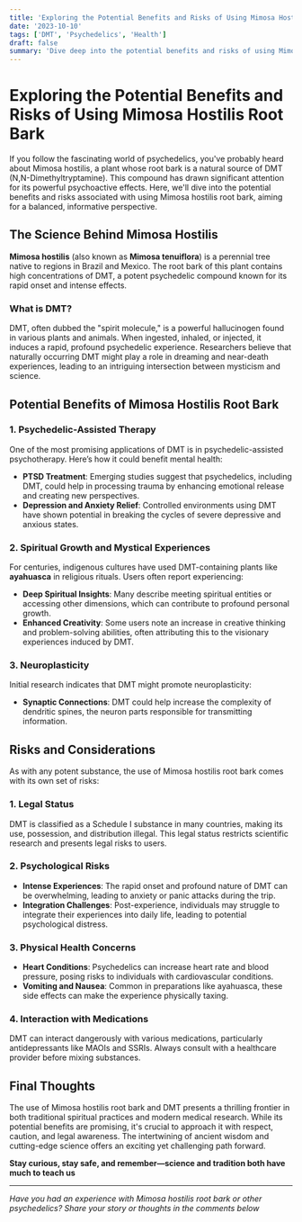 ```yaml
---
title: 'Exploring the Potential Benefits and Risks of Using Mimosa Hostilis Root Bark'
date: '2023-10-10'
tags: ['DMT', 'Psychedelics', 'Health']
draft: false
summary: 'Dive deep into the potential benefits and risks of using Mimosa hostilis root bark, a natural source of DMT.'
---
```


# Exploring the Potential Benefits and Risks of Using Mimosa Hostilis Root Bark

If you follow the fascinating world of psychedelics, you've probably heard about Mimosa hostilis, a plant whose root bark is a natural source of DMT (N,N-Dimethyltryptamine). This compound has drawn significant attention for its powerful psychoactive effects. Here, we'll dive into the potential benefits and risks associated with using Mimosa hostilis root bark, aiming for a balanced, informative perspective.

## The Science Behind Mimosa Hostilis

**Mimosa hostilis** (also known as **Mimosa tenuiflora**) is a perennial tree native to regions in Brazil and Mexico. The root bark of this plant contains high concentrations of DMT, a potent psychedelic compound known for its rapid onset and intense effects.

### What is DMT?

DMT, often dubbed the "spirit molecule," is a powerful hallucinogen found in various plants and animals. When ingested, inhaled, or injected, it induces a rapid, profound psychedelic experience. Researchers believe that naturally occurring DMT might play a role in dreaming and near-death experiences, leading to an intriguing intersection between mysticism and science.

## Potential Benefits of Mimosa Hostilis Root Bark

### 1. **Psychedelic-Assisted Therapy**

One of the most promising applications of DMT is in psychedelic-assisted psychotherapy. Here’s how it could benefit mental health:

- **PTSD Treatment**: Emerging studies suggest that psychedelics, including DMT, could help in processing trauma by enhancing emotional release and creating new perspectives.
- **Depression and Anxiety Relief**: Controlled environments using DMT have shown potential in breaking the cycles of severe depressive and anxious states.
  
### 2. **Spiritual Growth and Mystical Experiences**

For centuries, indigenous cultures have used DMT-containing plants like **ayahuasca** in religious rituals. Users often report experiencing:
  
- **Deep Spiritual Insights**: Many describe meeting spiritual entities or accessing other dimensions, which can contribute to profound personal growth.
- **Enhanced Creativity**: Some users note an increase in creative thinking and problem-solving abilities, often attributing this to the visionary experiences induced by DMT.

### 3. **Neuroplasticity**

Initial research indicates that DMT might promote neuroplasticity:

- **Synaptic Connections**: DMT could help increase the complexity of dendritic spines, the neuron parts responsible for transmitting information.

## Risks and Considerations

As with any potent substance, the use of Mimosa hostilis root bark comes with its own set of risks:

### 1. **Legal Status**

DMT is classified as a Schedule I substance in many countries, making its use, possession, and distribution illegal. This legal status restricts scientific research and presents legal risks to users.

### 2. **Psychological Risks**

- **Intense Experiences**: The rapid onset and profound nature of DMT can be overwhelming, leading to anxiety or panic attacks during the trip.
- **Integration Challenges**: Post-experience, individuals may struggle to integrate their experiences into daily life, leading to potential psychological distress.

### 3. **Physical Health Concerns**

- **Heart Conditions**: Psychedelics can increase heart rate and blood pressure, posing risks to individuals with cardiovascular conditions.
- **Vomiting and Nausea**: Common in preparations like ayahuasca, these side effects can make the experience physically taxing.

### 4. **Interaction with Medications**

DMT can interact dangerously with various medications, particularly antidepressants like MAOIs and SSRIs. Always consult with a healthcare provider before mixing substances.

## Final Thoughts

The use of Mimosa hostilis root bark and DMT presents a thrilling frontier in both traditional spiritual practices and modern medical research. While its potential benefits are promising, it's crucial to approach it with respect, caution, and legal awareness. The intertwining of ancient wisdom and cutting-edge science offers an exciting yet challenging path forward.

**Stay curious, stay safe, and remember—science and tradition both have much to teach us**

--- 
*Have you had an experience with Mimosa hostilis root bark or other psychedelics? Share your story or thoughts in the comments below*